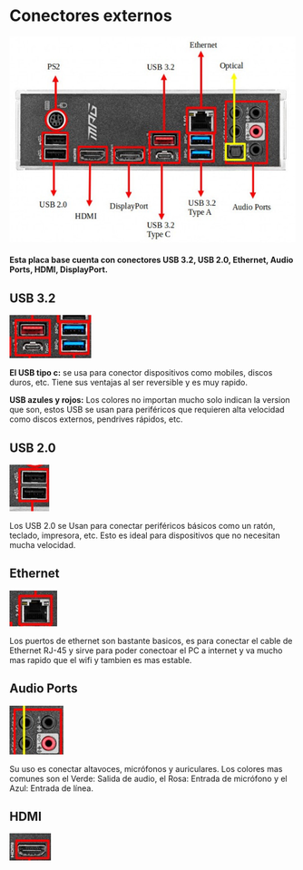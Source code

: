 # Conectores externos

![Foto Conectores](img/placa_base_conectores_externos.jpg)

#### Esta placa base cuenta con conectores USB 3.2, USB 2.0, Ethernet, Audio Ports, HDMI, DisplayPort.

## USB 3.2
![Foto USB](img/USB3.2.png)

**El USB tipo c:** se usa para conector dispositivos como mobiles, discos duros, etc. Tiene sus ventajas al ser reversible y es muy rapido.

**USB azules y rojos:** Los colores no importan mucho solo indican la version que son, estos USB se usan para periféricos que requieren alta velocidad como discos externos, pendrives rápidos, etc.

## USB 2.0
![Foto USB](img/USB2.0.png)

Los USB 2.0 se Usan para conectar periféricos básicos como un ratón, teclado, impresora, etc. Esto es ideal para dispositivos que no necesitan mucha velocidad.

## Ethernet
![Foto ethernet](img/Ethernet.png)

Los puertos de ethernet son bastante basicos, es para conectar el cable de Ethernet RJ-45 y sirve para poder conectoar el PC a internet y va mucho mas rapido que el wifi y tambien es mas estable.

## Audio Ports
![Foto Audio Ports](img/Audio.png)

 Su uso es conectar altavoces, micrófonos y auriculares. Los colores mas comunes son el Verde: Salida de audio, el Rosa: Entrada de micrófono y el Azul: Entrada de línea.

 ## HDMI
 ![Foto HDMI](img/HDMI.png)
